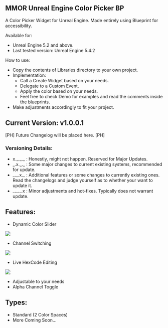 ## MMOR Unreal Engine Color Picker BP

A Color Picker Widget for Unreal Engine. Made entirely using Blueprint for accessibility.

Available for:
- Unreal Engine 5.2 and above.
- Last tested version: Unreal Engine 5.4.2

How to use:
- Copy the contents of Libraries directory to your own project.
- Implementation:
  - Call a Create Widget based on your needs.
  - Delegate to a Custom Event.
  - Apply the color based on your needs.
  - Feel free to check Demo for examples and read the comments inside the blueprints.
- Make adjustments accordingly to fit your project.

## Current Version: v1.0.0.1
[PH] Future Changelog will be placed here. [PH]

### Versioning Details:
- x.\_.\_.\_ : Honestly, might not happen. Reserved for Major Updates.
- \_.x.\_.\_ : Some major changes to current existing systems, recommended for update.
- \_.\_.x.\_ : Additional features or some changes to currently existing ones. Read the changelogs and judge yourself as to whether your want to update it.
- \_.\_.\_.x : Minor adjustments and hot-fixes. Typically does not warrant update.

## Features:
- Dynamic Color Slider
<img src="https://github.com/mcahyadit/mmor-UE-ColorPickerBP/assets/60179302/92ba7c62-7e69-439c-910d-ef7013415b9b"/>

- Channel Switching
<img src="https://github.com/mcahyadit/mmor-UE-ColorPickerBP/assets/60179302/e9fceb28-c130-4fc7-a256-617800b4b4ac"/>

- Live HexCode Editing
<img src="https://github.com/mcahyadit/mmor-UE-ColorPickerBP/assets/60179302/7e19ce2c-edef-451a-9ed7-0f4a5d23e7fe"/>

- Adjustable to your needs
- Alpha Channel Toggle

## Types:
- Standard (2 Color Spaces)
- More Coming Soon...
